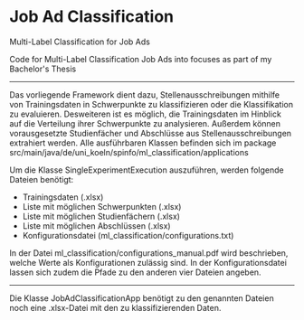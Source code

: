 # Job Ad Classification
Multi-Label Classification for Job Ads

Code for Multi-Label Classification Job Ads into focuses as part of my Bachelor's Thesis
  
____________________________________________________________________________________

Das vorliegende Framework dient dazu, Stellenausschreibungen mithilfe von Trainingsdaten in Schwerpunkte zu klassifizieren oder die Klassifikation zu evaluieren. Desweiteren ist es möglich, die Trainingsdaten im Hinblick auf die Verteilung ihrer Schwerpunkte zu analysieren. Außerdem können vorausgesetzte Studienfächer und Abschlüsse aus Stellenausschreibungen extrahiert werden. 
Alle ausführbaren Klassen befinden sich im package src/main/java/de/uni_koeln/spinfo/ml_classification/applications

Um die Klasse SingleExperimentExecution auszuführen, werden folgende Dateien benötigt:
- Trainingsdaten (.xlsx)
- Liste mit möglichen Schwerpunkten (.xlsx)
- Liste mit möglichen Studienfächern (.xlsx)
- Liste mit möglichen Abschlüssen (.xlsx)
- Konfigurationsdatei (ml_classification/configurations.txt)

In der Datei ml_classification/configurations_manual.pdf wird beschrieben, welche Werte als Konfigurationen zulässig sind. In der Konfigurationsdatei lassen sich zudem die Pfade zu den anderen vier Dateien angeben.

_____________________________________________________________________________________

Die Klasse JobAdClassificationApp benötigt zu den genannten Dateien noch eine .xlsx-Datei mit den zu klassifizierenden Daten.


